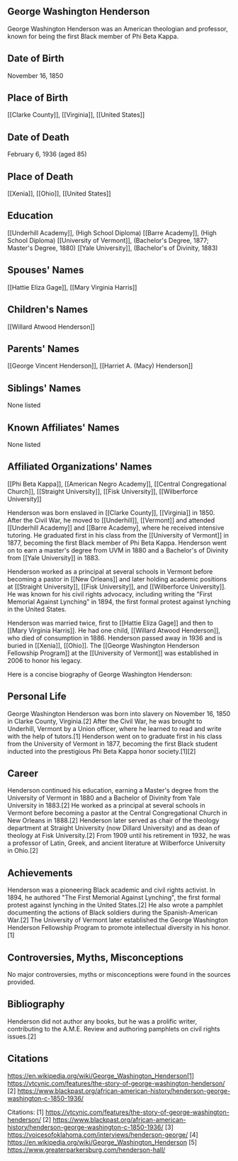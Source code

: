## George Washington Henderson
George Washington Henderson was an American theologian and professor, known for being the first Black member of Phi Beta Kappa.

## Date of Birth
November 16, 1850

## Place of Birth
[[Clarke County]], [[Virginia]], [[United States]]

## Date of Death
February 6, 1936 (aged 85)

## Place of Death
[[Xenia]], [[Ohio]], [[United States]]

## Education
[[Underhill Academy]], (High School Diploma)
[[Barre Academy]], (High School Diploma)
[[University of Vermont]], (Bachelor's Degree, 1877; Master's Degree, 1880)
[[Yale University]], (Bachelor's of Divinity, 1883)

## Spouses' Names
[[Hattie Eliza Gage]], [[Mary Virginia Harris]]

## Children's Names
[[Willard Atwood Henderson]]

## Parents' Names
[[George Vincent Henderson]], [[Harriet A. (Macy) Henderson]]

## Siblings' Names
None listed

## Known Affiliates' Names
None listed

## Affiliated Organizations' Names
[[Phi Beta Kappa]], [[American Negro Academy]], [[Central Congregational Church]], [[Straight University]], [[Fisk University]], [[Wilberforce University]]

Henderson was born enslaved in [[Clarke County]], [[Virginia]] in 1850. After the Civil War, he moved to [[Underhill]], [[Vermont]] and attended [[Underhill Academy]] and [[Barre Academy], where he received intensive tutoring. He graduated first in his class from the [[University of Vermont]] in 1877, becoming the first Black member of Phi Beta Kappa. Henderson went on to earn a master's degree from UVM in 1880 and a Bachelor's of Divinity from [[Yale University]] in 1883.

Henderson worked as a principal at several schools in Vermont before becoming a pastor in [[New Orleans]] and later holding academic positions at [[Straight University]], [[Fisk University]], and [[Wilberforce University]]. He was known for his civil rights advocacy, including writing the "First Memorial Against Lynching" in 1894, the first formal protest against lynching in the United States.

Henderson was married twice, first to [[Hattie Eliza Gage]] and then to [[Mary Virginia Harris]]. He had one child, [[Willard Atwood Henderson]], who died of consumption in 1886. Henderson passed away in 1936 and is buried in [[Xenia]], [[Ohio]]. The [[George Washington Henderson Fellowship Program]] at the [[University of Vermont]] was established in 2006 to honor his legacy.

Here is a concise biography of George Washington Henderson:

## Personal Life
George Washington Henderson was born into slavery on November 16, 1850 in Clarke County, Virginia.[2] After the Civil War, he was brought to Underhill, Vermont by a Union officer, where he learned to read and write with the help of tutors.[1] Henderson went on to graduate first in his class from the University of Vermont in 1877, becoming the first Black student inducted into the prestigious Phi Beta Kappa honor society.[1][2]

## Career
Henderson continued his education, earning a Master's degree from the University of Vermont in 1880 and a Bachelor of Divinity from Yale University in 1883.[2] He worked as a principal at several schools in Vermont before becoming a pastor at the Central Congregational Church in New Orleans in 1888.[2] Henderson later served as chair of the theology department at Straight University (now Dillard University) and as dean of theology at Fisk University.[2] From 1909 until his retirement in 1932, he was a professor of Latin, Greek, and ancient literature at Wilberforce University in Ohio.[2]

## Achievements
Henderson was a pioneering Black academic and civil rights activist. In 1894, he authored "The First Memorial Against Lynching", the first formal protest against lynching in the United States.[2] He also wrote a pamphlet documenting the actions of Black soldiers during the Spanish-American War.[2] The University of Vermont later established the George Washington Henderson Fellowship Program to promote intellectual diversity in his honor.[1]

## Controversies, Myths, Misconceptions
No major controversies, myths or misconceptions were found in the sources provided.

## Bibliography
Henderson did not author any books, but he was a prolific writer, contributing to the A.M.E. Review and authoring pamphlets on civil rights issues.[2]

## Citations 
https://en.wikipedia.org/wiki/George_Washington_Henderson[1] https://vtcynic.com/features/the-story-of-george-washington-henderson/
[2] https://www.blackpast.org/african-american-history/henderson-george-washington-c-1850-1936/

Citations:
[1] https://vtcynic.com/features/the-story-of-george-washington-henderson/
[2] https://www.blackpast.org/african-american-history/henderson-george-washington-c-1850-1936/
[3] https://voicesofoklahoma.com/interviews/henderson-george/
[4] https://en.wikipedia.org/wiki/George_Washington_Henderson
[5] https://www.greaterparkersburg.com/henderson-hall/